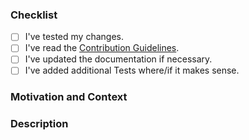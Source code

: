 <!-- Thanks for contributing to _VerticalCardSwiper_. Before you submit your pull request, please make sure to check the following boxes by putting an x in the [ ] (don't: [x ], [ x], do: [x]) -->

### Checklist
- [ ] I've tested my changes.
- [ ] I've read the [Contribution Guidelines](CONTRIBUTING.md).
- [ ] I've updated the documentation if necessary.
- [ ] I've added additional Tests where/if it makes sense.

### Motivation and Context
<!--- Why is this change required? What problem does it solve? -->
<!--- If it fixes an open issue, please link to the issue here. -->
<!--- Please describe how you tested your changes. --->

### Description
<!--- Describe your changes in detail. -->
